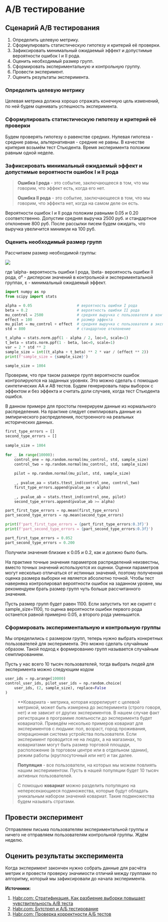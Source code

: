 # A/B тестирование
## Сценарий A/B тестирования
1. Определить целевую метрику.
2. Сформулировать статистическую гипотезу и критерий её проверки.
3. Зафиксировать минимальный ожидаемый эффект и допустимые вероятности ошибок I и II рода.
4. Оценить необходимый размер групп.
5. Сформировать экспериментальную и контрольную группу.
6. Провести эксперимент.
7. Оценить результаты эксперимента.

### Определить целевую метрику
Целевая метрика должна хорошо отражать конечную цель изменений, по ней будем оценивать успешность эксперимента.
### Сформулировать статистическую гипотезу и критерий её проверки
Будем проверять гипотезу о равенстве средних. Нулевая гипотеза - средние равны, альтернативная - средние не равны. В качестве критерия возьмём тест Стьюдента. Время эксперимента положим равным одной неделе.
### Зафиксировать минимальный ожидаемый эффект и допустимые вероятности ошибок I и II рода

>**Ошибка I рода** - это событие, заключающееся в том, что мы говорим, что эффект есть, когда его нет. 
>
>**Ошибка II рода** - это событие, заключающееся в том, что мы говорим, что эффекта нет, когда на самом деле он есть.

Вероятности ошибок I и II рода положим равными 0.05 и 0.20 соответственно. Допустим средняя выручка 2500 руб. и стандартное отклонение 800 руб. После рассылки писем будем ожидать, что выручка увеличится минимум на 100 руб.

### Оценить необходимый размер групп
Рассчитаем размер необходимой группы:

![](https://hsto.org/r/w1560/getpro/habr/upload_files/d11/7f3/45c/d117f345c74cea2d2811664b017afe91.png)

где \alpha- вероятность ошибки I рода, \beta- вероятность ошибки II рода, σ² - дисперсии значений в контрольной и экспериментальной группах, ε - минимальный ожидаемый эффект.

```python
import numpy as np    
from scipy import stats

alpha = 0.05                    # вероятность ошибки I рода
beta = 0.2                      # вероятность ошибки II рода
mu_control = 2500               # средняя выручка с пользователя в контрольной группе
effect = 100                    # размер эффекта
mu_pilot = mu_control + effect  # средняя выручка с пользователя в экспериментальной группе
std = 800                       # стандартное отклонение

t_alpha = stats.norm.ppf(1 - alpha / 2, loc=0, scale=1)
t_beta = stats.norm.ppf(1 - beta, loc=0, scale=1)
var = 2 * std ** 2
sample_size = int((t_alpha + t_beta) ** 2 * var / (effect ** 2))
print(f'sample_size = {sample_size}')
```
```python
sample_size = 1004
```
Проверим, что при таком размере групп вероятности ошибок контролируются на заданных уровнях. Это можно сделать с помощью синтетических AA и AB тестов. Будем генерировать пары выборок с эффектом и без эффекта и считать доли случаев, когда тест Стьюдента ошибся.

В данном примере для простоты генерируем данные из нормального распределения. На практике следует семплировать данные из эмпирического распределения, построенного на реальных исторических данных.
```python
first_type_errors = []
second_type_errors = []
 
sample_size = 1004
 
for _ in range(10000):
    control_one = np.random.normal(mu_control, std, sample_size)
    control_two = np.random.normal(mu_control, std, sample_size)
    
    pilot = np.random.normal(mu_pilot, std, sample_size)
    
    _, pvalue_aa = stats.ttest_ind(control_one, control_two)
    first_type_errors.append(pvalue_aa < alpha)
    
    _, pvalue_ab = stats.ttest_ind(control_one, pilot)
    second_type_errors.append(pvalue_ab >= alpha)

part_first_type_errors = np.mean(first_type_errors)
part_second_type_errors = np.mean(second_type_errors)

print(f'part_first_type_errors = {part_first_type_errors:0.3f}')
print(f'part_second_type_errors = {part_second_type_errors:0.3f}')
```
```python
part_first_type_errors = 0.052
part_second_type_errors = 0.200
```
Получили значения близкие к 0.05 и 0.2, как и должно было быть.

На практике точные значения параметров распределений неизвестны, вместо точных значений используются их оценки. Оценки параметров могут несколько отличаться от истинных значений, поэтому полученная оценка размера выборки не является абсолютно точной. Чтобы тест наверняка контролировал вероятности ошибок на заданном уровне, мы рекомендуем брать размер групп чуть больше рассчитанного значения.

Пусть размер групп будет равен 1100. Если запустить тот же скрипт с sample_size=1100, то оценка вероятности ошибки первого рода останется равной примерно 0.05, а второго рода уменьшится.

### Сформировать экспериментальную и контрольную группы
Мы определились с размером групп, теперь нужно выбрать конкретных пользователей для эксперимента. Это можно сделать случайным образом. Такой подход к формированию групп называется случайным семплированием.

Пусть у нас всего 10 тысяч пользователей, тогда выбрать людей для эксперимента можно следующим кодом
```python
user_ids = np.arange(10000)
control_user_ids, pilot_user_ids = np.random.choice(
    user_ids, (2, sample_size), replace=False
)
```
>**Ковариата - метрика, которая коррелирует с целевой метрикой, может быть измерена до эксперимента (строго говоря, нет) и не зависит от других экспериментов. В нашем случае факт регистрации в программе лояльности до эксперимента будет ковариатой.
Приведём несколько примеров ковариат для экспериментов с людьми: пол, возраст, город проживания, операционная система устройства пользователя. Если эксперимент проводится не на людях, а на магазинах, то ковариатами могут быть размер торговой площади, расположение (в торговом центре или в отдельном здании), режим работы (круглосуточный или нет) и так далее.

>**Популяция** - все пользователи, на которых мы можем повлиять нашим экспериментом. Пусть в нашей популяции будет 10 тысяч активных пользователей.

>С помощью **ковариат** можно разделить популяцию на непересекающиеся подмножества, которые будут обладать уникальным набором значений ковариат. Такие подмножества будем называть стратами.



## Провести эксперимент
Отправляем письма пользователям экспериментальной группы и ничего не отправляем пользователям контрольной группы. Ждём неделю.

## Оценить результаты эксперимента
Когда эксперимент закончен нужно собрать данные для расчёта метрик и провести проверку значимости отличий между группами по алгоритму, который мы зафиксировали до начала эксперимента.






**Источники:**

1. [Habr.com: Стратификация. Как разбиение выборки повышает чувствительность A/B теста](https://habr.com/ru/company/X5Tech/blog/596279/)
2. [Habr.com: Бутстреп и А/Б тестирование](https://habr.com/ru/company/X5Tech/blog/679842/)
3. [Habr.com: Проверка корректности А/Б тестов](https://habr.com/ru/company/X5Tech/blog/706388/)
